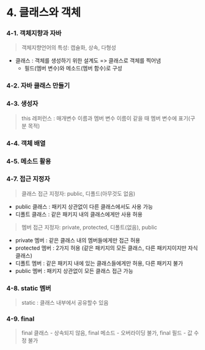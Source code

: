 # 4. 클래스와 객체



### 4-1. 객체지향과 자바

> 객체지향언어의  특성: 캡슐화, 상속, 다형성

* 클래스 : 객체를 생성하기 위한 설계도 => 클래스로 객체를 찍어냄
  * 필드(멤버 변수)와 메소드(멤버 함수)로 구성



### 4-2. 자바 클래스 만들기

### 4-3. 생성자

> this 레퍼런스 :  매개변수 이름과 멤버 변수 이름이 같을 때 멤버 변수에 표기(구분 목적)

### 4-4. 객체 배열

### 4-5. 메소드 활용

### 4-7. 접근 지정자 

> 클래스 접근 지정자: public, 디폴드(아무것도 없음)

* public 클래스 : 패키지 상관없이 다른 클래스에서도 사용 가능
* 디폴트 클래스 : 같은 패키지 내의 클래스에게만 사용 허용

> 멤버 접근 지정자: private, protected, 디폴트(없음), public

* private 멤버 : 같은 클래스 내의 멤버들에게만 접근 허용
* protected 멤버 : 2가지 허용 (같은 패키지의 모든 클래스, 다른 패키지이지만 자식 클래스)
* 디폴트 멤버 : 같은 패키지 내에 있는 클래스들에게만 허용, 다른 패키지 불가 
* public 멤버 : 패키지 상관없이 모든 클래스 접근 가능

### 4-8. static 멤버

> static : 클래스 내부에서 공유할수 있음



### 4-9. final

> final 클래스 -  상속되지 않음, final 메소드 - 오버라이딩 불가, final 필드 - 값 수정 불가


